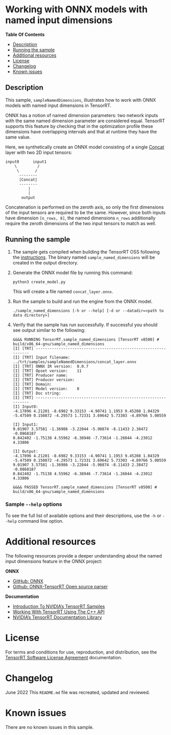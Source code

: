 # Working with ONNX models with named input dimensions


**Table Of Contents**
- [Description](#description)
- [Running the sample](#running-the-sample)
- [Additional resources](#additional-resources)
- [License](#license)
- [Changelog](#changelog)
- [Known issues](#known-issues)

## Description

This sample, `sampleNamedDimensions`, illustrates how to work with ONNX models with named input dimensions in TensorRT.

ONNX has a notion of named dimension parameters: two network inputs with the same named dimension parameter are considered equal. TensorRT supports this feature by checking that in the optimization profile these dimensions have overlapping intervals and that at runtime they have the same value.

Here, we synthetically create an ONNX model consisting of a single [Concat](https://github.com/onnx/onnx/blob/main/docs/Operators.md#Concat) layer with two 2D input tensors:
```
input0      input1
    \         /
     \       /
      --------
      |Concat|
      --------
          |
          |
       output
```
Concatenation is performed on the zeroth axis, so only the first dimensions of the input tensors are required to be the same. However, since both inputs have dimension `[n_rows, 8]`, the named dimensions `n_rows` additionally require the zeroth dimensions of the two input tensors to match as well.


## Running the sample

1.  The sample gets compiled when building the TensorRT OSS following the [instructions](https://github.com/NVIDIA/TensorRT). The binary named `sample_named_dimensions` will be created in the output directory.

2.  Generate the ONNX model file by running this command:
	```
	python3 create_model.py
	```
	This will create a file named `concat_layer.onnx`.

3. Run the sample to build and run the engine from the ONNX model.
	```
	./sample_named_dimensions [-h or --help] [-d or --datadir=<path to data directory>]
	```

3.  Verify that the sample has run successfully. If successful you should see output similar to the following:
	```
	&&&& RUNNING TensorRT.sample_named_dimensions [TensorRT v8500] # build/x86_64-gnu/sample_named_dimensions
	[I] [TRT] ----------------------------------------------------------------
	[I] [TRT] Input filename:   ../trt/samples/sampleNamedDimensions/concat_layer.onnx
	[I] [TRT] ONNX IR version:  0.0.7
	[I] [TRT] Opset version:    11
	[I] [TRT] Producer name:
	[I] [TRT] Producer version:
	[I] [TRT] Domain:
	[I] [TRT] Model version:    0
	[I] [TRT] Doc string:
	[I] [TRT] ----------------------------------------------------------------
	[I] Input0:
	-4.17896 4.21201 -8.6982 9.33153 -4.90741 1.1953 9.45208 1.04329
	-5.47509 0.150872 -4.29573 1.72331 3.69642 5.73303 -4.89766 5.00559
	
	[I] Input1:
	9.01907 3.57581 -1.36986 -3.22044 -5.90874 -8.11433 2.38472 -0.0868187
	0.842402 -1.75138 4.55962 -6.38946 -7.73614 -1.26044 -4.23012 4.33806
	
	[I] Output:
	-4.17896 4.21201 -8.6982 9.33153 -4.90741 1.1953 9.45208 1.04329
	-5.47509 0.150872 -4.29573 1.72331 3.69642 5.73303 -4.89766 5.00559
	9.01907 3.57581 -1.36986 -3.22044 -5.90874 -8.11433 2.38472 -0.0868187
	0.842402 -1.75138 4.55962 -6.38946 -7.73614 -1.26044 -4.23012 4.33806
	
	&&&& PASSED TensorRT.sample_named_dimensions [TensorRT v8500] # build/x86_64-gnu/sample_named_dimensions
	```


### Sample `--help` options

To see the full list of available options and their descriptions, use the `-h` or `--help` command line option.


# Additional resources

The following resources provide a deeper understanding about the named input dimensions feature in the ONNX project:

**ONNX**
- [GitHub: ONNX](https://github.com/onnx/onnx)
- [Github: ONNX-TensorRT Open source parser](https://github.com/onnx/onnx-tensorrt)

**Documentation**
- [Introduction To NVIDIA’s TensorRT Samples](https://docs.nvidia.com/deeplearning/sdk/tensorrt-sample-support-guide/index.html#samples)
- [Working With TensorRT Using The C++ API](https://docs.nvidia.com/deeplearning/sdk/tensorrt-developer-guide/index.html#c_topics)
- [NVIDIA’s TensorRT Documentation Library](https://docs.nvidia.com/deeplearning/sdk/tensorrt-archived/index.html)

# License

For terms and conditions for use, reproduction, and distribution, see the [TensorRT Software License Agreement](https://docs.nvidia.com/deeplearning/sdk/tensorrt-sla/index.html) documentation.


# Changelog

June 2022
This `README.md` file was recreated, updated and reviewed.


# Known issues

There are no known issues in this sample.
